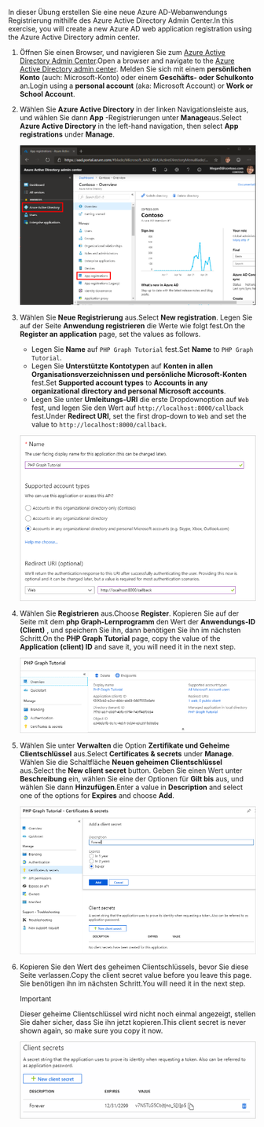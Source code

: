 <!-- markdownlint-disable MD002 MD041 -->

<span data-ttu-id="7ae6d-101">In dieser Übung erstellen Sie eine neue Azure AD-Webanwendungs Registrierung mithilfe des Azure Active Directory Admin Center.</span><span class="sxs-lookup"><span data-stu-id="7ae6d-101">In this exercise, you will create a new Azure AD web application registration using the Azure Active Directory admin center.</span></span>

1. <span data-ttu-id="7ae6d-102">Öffnen Sie einen Browser, und navigieren Sie zum [Azure Active Directory Admin Center](https://aad.portal.azure.com).</span><span class="sxs-lookup"><span data-stu-id="7ae6d-102">Open a browser and navigate to the [Azure Active Directory admin center](https://aad.portal.azure.com).</span></span> <span data-ttu-id="7ae6d-103">Melden Sie sich mit einem **persönlichen Konto** (auch: Microsoft-Konto) oder einem **Geschäfts- oder Schulkonto** an.</span><span class="sxs-lookup"><span data-stu-id="7ae6d-103">Login using a **personal account** (aka: Microsoft Account) or **Work or School Account**.</span></span>

1. <span data-ttu-id="7ae6d-104">Wählen Sie **Azure Active Directory** in der linken Navigationsleiste aus, und wählen Sie dann **App** -Registrierungen unter **Manage**aus.</span><span class="sxs-lookup"><span data-stu-id="7ae6d-104">Select **Azure Active Directory** in the left-hand navigation, then select **App registrations** under **Manage**.</span></span>

    ![<span data-ttu-id="7ae6d-105">Screenshot der APP-Registrierungen</span><span class="sxs-lookup"><span data-stu-id="7ae6d-105">A screenshot of the App registrations</span></span> ](./images/aad-portal-app-registrations.png)

1. <span data-ttu-id="7ae6d-106">Wählen Sie **Neue Registrierung** aus.</span><span class="sxs-lookup"><span data-stu-id="7ae6d-106">Select **New registration**.</span></span> <span data-ttu-id="7ae6d-107">Legen Sie auf der Seite **Anwendung registrieren** die Werte wie folgt fest.</span><span class="sxs-lookup"><span data-stu-id="7ae6d-107">On the **Register an application** page, set the values as follows.</span></span>

    - <span data-ttu-id="7ae6d-108">Legen Sie **Name** auf `PHP Graph Tutorial` fest.</span><span class="sxs-lookup"><span data-stu-id="7ae6d-108">Set **Name** to `PHP Graph Tutorial`.</span></span>
    - <span data-ttu-id="7ae6d-109">Legen Sie **Unterstützte Kontotypen** auf **Konten in allen Organisationsverzeichnissen und persönliche Microsoft-Konten** fest.</span><span class="sxs-lookup"><span data-stu-id="7ae6d-109">Set **Supported account types** to **Accounts in any organizational directory and personal Microsoft accounts**.</span></span>
    - <span data-ttu-id="7ae6d-110">Legen Sie unter **Umleitungs-URI** die erste Dropdownoption auf `Web` fest, und legen Sie den Wert auf `http://localhost:8000/callback` fest.</span><span class="sxs-lookup"><span data-stu-id="7ae6d-110">Under **Redirect URI**, set the first drop-down to `Web` and set the value to `http://localhost:8000/callback`.</span></span>

    ![Screenshot der Seite "Registrieren einer Anwendung"](./images/aad-register-an-app.png)

1. <span data-ttu-id="7ae6d-112">Wählen Sie **Registrieren** aus.</span><span class="sxs-lookup"><span data-stu-id="7ae6d-112">Choose **Register**.</span></span> <span data-ttu-id="7ae6d-113">Kopieren Sie auf der Seite mit dem **php Graph-Lernprogramm** den Wert der **Anwendungs-ID (Client)** , und speichern Sie ihn, dann benötigen Sie ihn im nächsten Schritt.</span><span class="sxs-lookup"><span data-stu-id="7ae6d-113">On the **PHP Graph Tutorial** page, copy the value of the **Application (client) ID** and save it, you will need it in the next step.</span></span>

    ![Screenshot der Anwendungs-ID der neuen App-Registrierung](./images/aad-application-id.png)

1. <span data-ttu-id="7ae6d-115">Wählen Sie unter **Verwalten** die Option **Zertifikate und Geheime Clientschlüssel** aus.</span><span class="sxs-lookup"><span data-stu-id="7ae6d-115">Select **Certificates & secrets** under **Manage**.</span></span> <span data-ttu-id="7ae6d-116">Wählen Sie die Schaltfläche **Neuen geheimen Clientschlüssel** aus.</span><span class="sxs-lookup"><span data-stu-id="7ae6d-116">Select the **New client secret** button.</span></span> <span data-ttu-id="7ae6d-117">Geben Sie einen Wert unter **Beschreibung** ein, wählen Sie eine der Optionen für **Gilt bis** aus, und wählen Sie dann **Hinzufügen**.</span><span class="sxs-lookup"><span data-stu-id="7ae6d-117">Enter a value in **Description** and select one of the options for **Expires** and choose **Add**.</span></span>

    ![Screenshot des Dialogfelds zum Hinzufügen eines geheimen Clients](./images/aad-new-client-secret.png)

1. <span data-ttu-id="7ae6d-119">Kopieren Sie den Wert des geheimen Clientschlüssels, bevor Sie diese Seite verlassen.</span><span class="sxs-lookup"><span data-stu-id="7ae6d-119">Copy the client secret value before you leave this page.</span></span> <span data-ttu-id="7ae6d-120">Sie benötigen ihn im nächsten Schritt.</span><span class="sxs-lookup"><span data-stu-id="7ae6d-120">You will need it in the next step.</span></span>

    > [!IMPORTANT]
    > <span data-ttu-id="7ae6d-121">Dieser geheime Clientschlüssel wird nicht noch einmal angezeigt, stellen Sie daher sicher, dass Sie ihn jetzt kopieren.</span><span class="sxs-lookup"><span data-stu-id="7ae6d-121">This client secret is never shown again, so make sure you copy it now.</span></span>

    ![Screenshot des neu hinzugefügten geheimen Clients](./images/aad-copy-client-secret.png)
